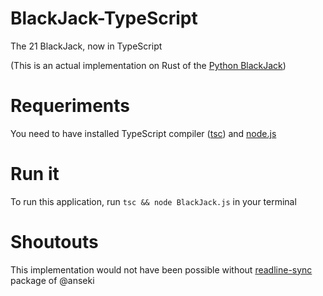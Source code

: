 # BlackJack-TypeScript
The 21 BlackJack, now in TypeScript


(This is an actual implementation on Rust of the <a href="https://github.com/Davichet-e/BlackJack.py">Python BlackJack</a>)

# Requeriments
You need to have installed TypeScript compiler (<a href="https://www.typescriptlang.org/#download-links">tsc</a>) and <a href="https://nodejs.org/en/">node.js</a>

# Run it
To run this application, run `tsc && node BlackJack.js` in your terminal

# Shoutouts
This implementation would not have been possible without <a href="https://www.npmjs.com/package/readline-sync">readline-sync</a> package of @anseki
